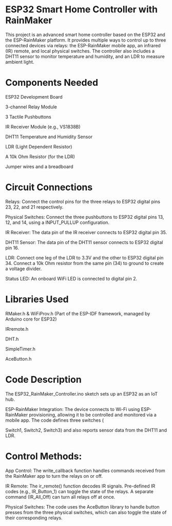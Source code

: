 # ESP32 Smart Home Controller with RainMaker
This project is an advanced smart home controller based on the ESP32 and the ESP-RainMaker platform. It provides multiple ways to control up to three connected devices via relays: the ESP-RainMaker mobile app, an infrared (IR) remote, and local physical switches. The controller also includes a DHT11 sensor to monitor temperature and humidity, and an LDR to measure ambient light.

# Components Needed
ESP32 Development Board

3-channel Relay Module

3 Tactile Pushbuttons

IR Receiver Module (e.g., VS1838B)

DHT11 Temperature and Humidity Sensor

LDR (Light Dependent Resistor)

A 10k Ohm Resistor (for the LDR)

Jumper wires and a breadboard

# Circuit Connections

Relays: Connect the control pins for the three relays to ESP32 digital pins 23, 22, and 21 respectively.


Physical Switches: Connect the three pushbuttons to ESP32 digital pins 13, 12, and 14, using a INPUT_PULLUP configuration.


IR Receiver: The data pin of the IR receiver connects to ESP32 digital pin 35.


DHT11 Sensor: The data pin of the DHT11 sensor connects to ESP32 digital pin 16.


LDR: Connect one leg of the LDR to 3.3V and the other to ESP32 digital pin 34. Connect a 10k Ohm resistor from the same pin (34) to ground to create a voltage divider.


Status LED: An onboard WiFi LED is connected to digital pin 2.

# Libraries Used
RMaker.h & WiFiProv.h (Part of the ESP-IDF framework, managed by Arduino core for ESP32)

IRremote.h

DHT.h

SimpleTimer.h

AceButton.h

# Code Description
The ESP32_RainMaker_Controller.ino sketch sets up an ESP32 as an IoT hub.


ESP-RainMaker Integration: The device connects to Wi-Fi using ESP-RainMaker provisioning, allowing it to be controlled and monitored via a mobile app. The code defines three switches (

Switch1, Switch2, Switch3) and also reports sensor data from the DHT11 and LDR.


# Control Methods:


App Control: The write_callback function handles commands received from the RainMaker app to turn the relays on or off.




IR Remote: The ir_remote() function decodes IR signals. Pre-defined IR codes (e.g., IR_Button_1) can toggle the state of the relays. A separate command (IR_All_Off) can turn all relays off at once.



Physical Switches: The code uses the AceButton library to handle button presses from the three physical switches, which can also toggle the state of their corresponding relays.


